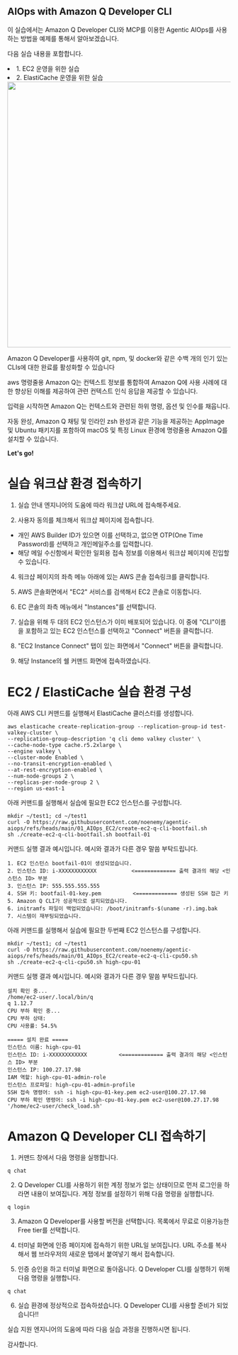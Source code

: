 ## AIOps with Amazon Q Developer CLI

이 실습에서는 Amazon Q Developer CLI와 MCP를 이용한 Agentic AIOps를 사용하는 방법을 예제를 통해서 알아보겠습니다.

다음 실습 내용을 포함합니다. 

<li>1. EC2 운영을 위한 실습</li>
<li>2. ElastiCache 운영을 위한 실습</li>

<img src="https://d2908q01vomqb2.cloudfront.net/7719a1c782a1ba91c031a682a0a2f8658209adbf/2025/05/20/cli-persistence.png" width="600">

Amazon Q Developer를 사용하여 git, npm, 및 docker와 같은 수백 개의 인기 있는 CLIs에 대한 완료를 활성화할 수 있습니다

aws 명령줄용 Amazon Q는 컨텍스트 정보를 통합하여 Amazon Q에 사용 사례에 대한 향상된 이해를 제공하여 관련 컨텍스트 인식 응답을 제공할 수 있습니다. 

입력을 시작하면 Amazon Q는 컨텍스트와 관련된 하위 명령, 옵션 및 인수를 채웁니다.

자동 완성, Amazon Q 채팅 및 인라인 zsh 완성과 같은 기능을 제공하는 AppImage 및 Ubuntu 패키지를 포함하여 macOS 및 특정 Linux 환경에 명령줄용 Amazon Q를 설치할 수 있습니다. 

 
**Let's go!**

# 실습 워크샵 환경 접속하기

1. 실습 안내 엔지니어의 도움에 따라 워크샵 URL에 접속해주세요.

2. 사용자 동의를 체크해서 워크샵 페이지에 접속합니다.

* 개인 AWS Builder ID가 있으면 이를 선택하고, 없으면 OTP(One Time Password)를 선택하고 개인메일주소를 입력합니다.
* 해당 메일 수신함에서 확인한 일회용 접속 정보를 이용해서 워크샵 페이지에 진입할 수 있습니다.

4. 워크샵 페이지의 좌측 메뉴 아래에 있는 AWS 콘솔 접속링크를 클릭합니다.

5. AWS 콘솔화면에서 "EC2" 서비스를 검색해서 EC2 콘솔로 이동합니다.

6. EC 콘솔의 좌측 메뉴에서 "Instances"를 선택합니다.

7. 실습을 위해 두 대의 EC2 인스턴스가 이미 배포되어 있습니다. 이 중에 "CLI"이름을 포함하고 있는 EC2 인스턴스를 선택하고 "Connect" 버튼을 클릭합니다.

8. "EC2 Instance Connect" 탭이 있는 화면에서 "Connect" 버튼을 클릭합니다.

9. 해당 Instance의 쉘 커맨드 화면에 접속하였습니다.

# EC2 / ElastiCache 실습 환경 구성

아래 AWS CLI 커맨드를 실행해서 ElastiCache 클러스터를 생성합니다.

```
aws elasticache create-replication-group --replication-group-id test-valkey-cluster \
--replication-group-description 'q cli demo valkey cluster' \
--cache-node-type cache.r5.2xlarge \
--engine valkey \
--cluster-mode Enabled \
--no-transit-encryption-enabled \
--at-rest-encryption-enabled \
--num-node-groups 2 \
--replicas-per-node-group 2 \
--region us-east-1
```

아래 커맨드를 실행해서 실습에 필요한 EC2 인스턴스를 구성합니다.

```
mkdir ~/test1; cd ~/test1
curl -O https://raw.githubusercontent.com/noenemy/agentic-aiops/refs/heads/main/01_AIOps_EC2/create-ec2-q-cli-bootfail.sh
sh ./create-ec2-q-cli-bootfail.sh bootfail-01
```

커맨드 실행 결과 예시입니다. 예시와 결과가 다른 경우 말씀 부탁드립니다.

```
1. EC2 인스턴스 bootfail-01이 생성되었습니다.
2. 인스턴스 ID: i-XXXXXXXXXXXX           <============= 출력 결과의 해당 <인스턴스 ID> 부분 
3. 인스턴스 IP: 555.555.555.555
4. SSH 키: bootfail-01-key.pem          <============= 생성된 SSH 접근 키  
5. Amazon Q CLI가 성공적으로 설치되었습니다.
6. initramfs 파일이 백업되었습니다: /boot/initramfs-$(uname -r).img.bak
7. 시스템이 재부팅되었습니다.
```

아래 커맨드를 실행해서 실습에 필요한 두번째 EC2 인스턴스를 구성합니다.

```
mkdir ~/test1; cd ~/test1
curl -O https://raw.githubusercontent.com/noenemy/agentic-aiops/refs/heads/main/01_AIOps_EC2/create-ec2-q-cli-cpu50.sh
sh ./create-ec2-q-cli-cpu50.sh high-cpu-01
```

커맨드 실행 결과 예시입니다. 예시와 결과가 다른 경우 말씀 부탁드립니다.

```
설치 확인 중...
/home/ec2-user/.local/bin/q
q 1.12.7
CPU 부하 확인 중...
CPU 부하 상태:
CPU 사용률: 54.5%

===== 설치 완료 =====
인스턴스 이름: high-cpu-01
인스턴스 ID: i-XXXXXXXXXXXX          <============= 출력 결과의 해당 <인스턴스 ID> 부분 
인스턴스 IP: 100.27.17.98
IAM 역할: high-cpu-01-admin-role
인스턴스 프로파일: high-cpu-01-admin-profile
SSH 접속 명령어: ssh -i high-cpu-01-key.pem ec2-user@100.27.17.98
CPU 부하 확인 명령어: ssh -i high-cpu-01-key.pem ec2-user@100.27.17.98 '/home/ec2-user/check_load.sh'
```


# Amazon Q Developer CLI 접속하기

1. 커맨드 창에서 다음 명령을 실행합니다.

```
q chat
```

2. Q Developer CLI를 사용하기 위한 계정 정보가 없는 상태이므로 먼저 로그인을 하라면 내용이 보여집니다.
계정 정보를 설정하기 위해 다음 명령을 실행합니다.

```
q login
```

3. Amazon Q Developer를 사용할 버전을 선택합니다. 목록에서 무료로 이용가능한 Free tier를 선택합니다.

4. 터미널 화면에 인증 페이지에 접속하기 위한 URL일 보여집니다. URL 주소를 복사해서 웹 브라우저의 새로운 탭에서 붙여넣기 해서 접속합니다.

5. 인증 승인을 하고 터미널 화면으로 돌아옵니다. Q Developer CLI를 실행하기 위해 다음 명령을 실행합니다.

```
q chat
```

6. 실습 환경에 정상적으로 접속하셨습니다. Q Developer CLI를 사용할 준비가 되었습니다!!

실습 지원 엔지니어의 도움에 따라 다음 실습 과정을 진행하시면 됩니다.

감사합니다.


